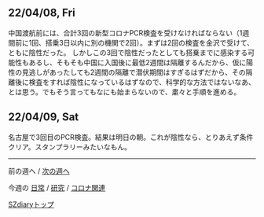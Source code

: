 ## 22/04/08, Fri

中国渡航前には、合計3回の新型コロナPCR検査を受けなければならない（1週間前に1回、搭乗3日以内に別の機関で2回）。まずは2回の検査を金沢で受けて、ともに陰性だった。
しかしこの3回で陰性だったとしても搭乗までに感染する可能性もあるし、そもそも中国に入国後に最低2週間は隔離するんだから、仮に陽性の見逃しがあったしても2週間の隔離で潜伏期間はすぎるはずだから、その隔離後に検査をすれば陰性になっているはずなので、科学的な方法ではないなあ、とは思う。でもそう言ってもなにも始まらないので、粛々と手順を進める。


## 22/04/09, Sat

名古屋で3回目のPCR検査。結果は明日の朝。これが陰性なら、とりあえず条件クリア。スタンプラリーみたいなもん。

***

前の週へ /
[次の週へ](2204-3.md)

今週の
[日常](../diary/2204-2.md) /
[研究](../research/2204-2.md) /
[コロナ関連](../covid19/2204-2.md)

[SZdiaryトップ](../../README.md)

